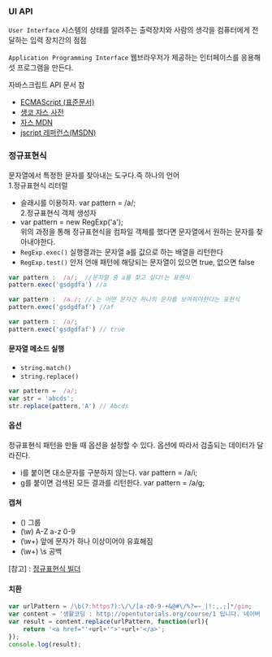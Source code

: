 ### UI API
`User Interface`
 시스템의 상태를 알려주는 출력장치와 사람의 생각을 컴퓨터에게 전달하는 입력 장치간의 점점 

`Application Programming Interface`
웹브라우저가 제공하는 인터페이스를 응용해섯 프로그램을 만든다.

자바스크립트 API 문서 참
- [ECMAScript (표준문서)](http://www.ecma-international.org/publications/standards/Ecma-262.htm"ECMAScript")
- [생코 자스 사전](https://opentutorials.org/course/50"생코")
- [자스 MDN](https://developer.mozilla.org/en-US/docs/Web/JavaScript/Reference"MDN"")
- [jscript 레퍼런스(MSDN)](http://msdn.microsoft.com/ko-kr/library/vstudio/z688wt03(v=vs.100).aspx)

### 정규표현식

문자열에서 특정한 문자를 찾아내는 도구다.즉 하나의 언어<br>
1.정규표현식 리터럴 <br>
- 슬래시를 이용하자. var pattern =  /a/; <br>
2.정규표현식 객체 생성자<br>
- var pattern =  new RegExp('a');<br>
위의 과정을 통해 정규표현식을 컴파일 객체를 했다면 문자열에서 원하는 문자를 찾아내야한다.<br>
- `RegExp.exec()` 실행결과는 문자열 a를 값으로 하는 배열을 리턴한다
- `RegExp.test()` 안저 언애 패턴에 해당되는 문자열이 있으면 true, 없으면 false
```javascript
var pattern :  /a/;  //문자열 중 a를 찾고 싶다!는 표현식
pattern.exec('gsdgdfa') //a 

var pattern :  /a./; //.는 어떤 문자건 하나의 문자를 보여줘야한다는 표현식
pattern.exec('gsdgdfaf') //af 

var pattern :  /a/;
pattern.exec('gsdgdfaf') // true

```
#### 문자열 메소드 실행 
- `string.match()` 
- `string.replace()`
```javascript
var pattern =  /a/;
var str = 'abcds';
str.replace(pattern,'A') // Abcds
```
#### 옵션
정규표현식 패턴을 만들 때 옵션을 설정할 수 있다. 옵션에 따라서 검출되는 데이터가 달라진다.
 - i를 붙이면 대소문자를 구분하지 않는다. var pattern =  /a/i;
 - g를 붙이면 검색된 모든 결과를 리턴한다. var pattern =  /a/g;


#### 캡쳐
- () 그룹
- (\w) A-Z a-z 0-9
- (\w+) 앞에 문자가 하나 이상이어야 유효해짐
- (\w+) \s 공백

[참고] :  [정규표현식 빌더](https://regexr.com/)

#### 치환
```javascript
var urlPattern = /\b(?:https?):\/\/[a-z0-9-+&@#\/%?=~_|!:,.;]*/gim;
var content = '생활코딩 : http://opentutorials.org/course/1 입니다. 네이버 : http://naver.com 입니다. ';
var result = content.replace(urlPattern, function(url){
    return '<a href="'+url+'">'+url+'</a>';
});
console.log(result);
```
